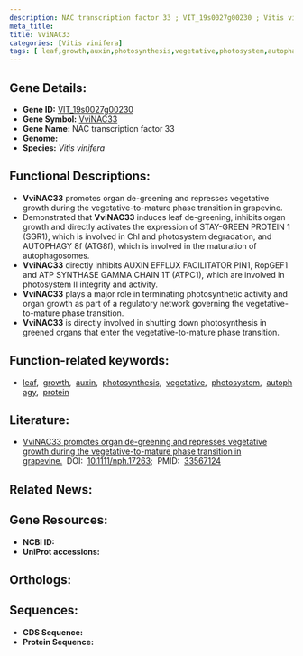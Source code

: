 ```yaml
---
description: NAC transcription factor 33 ; VIT_19s0027g00230 ; Vitis vinifera
meta_title:
title: VviNAC33
categories: [Vitis vinifera]
tags: [ leaf,growth,auxin,photosynthesis,vegetative,photosystem,autophagy,protein ]
---
```


## Gene Details:
- **Gene ID:** [VIT_19s0027g00230]()
- **Gene Symbol:** <u>VviNAC33</u>
- **Gene Name:** NAC transcription factor 33
- **Genome:** []()
- **Species:** *Vitis vinifera*

## Functional Descriptions:
   - **VviNAC33** promotes organ de-greening and represses vegetative growth during the vegetative-to-mature phase transition in grapevine.
   - Demonstrated that **VviNAC33** induces leaf de-greening, inhibits organ growth and directly activates the expression of STAY-GREEN PROTEIN 1 (SGR1), which is involved in Chl and photosystem degradation, and AUTOPHAGY 8f (ATG8f), which is involved in the maturation of autophagosomes.
   - **VviNAC33** directly inhibits AUXIN EFFLUX FACILITATOR PIN1, RopGEF1 and ATP SYNTHASE GAMMA CHAIN 1T (ATPC1), which are involved in photosystem II integrity and activity.
   - **VviNAC33** plays a major role in terminating photosynthetic activity and organ growth as part of a regulatory network governing the vegetative-to-mature phase transition.
   - **VviNAC33** is directly involved in shutting down photosynthesis in greened organs that enter the vegetative-to-mature phase transition.

## Function-related keywords:
   - [leaf](/tags/leaf/),&nbsp;&nbsp;[growth](/tags/growth/),&nbsp;&nbsp;[auxin](/tags/auxin/),&nbsp;&nbsp;[photosynthesis](/tags/photosynthesis/),&nbsp;&nbsp;[vegetative](/tags/vegetative/),&nbsp;&nbsp;[photosystem](/tags/photosystem/),&nbsp;&nbsp;[autophagy](/tags/autophagy/),&nbsp;&nbsp;[protein](/tags/protein/)

## Literature:
   - [VviNAC33 promotes organ de-greening and represses vegetative growth during the vegetative-to-mature phase transition in grapevine.](https://doi.org/10.1111/nph.17263)&nbsp;&nbsp;DOI:&nbsp;&nbsp;[10.1111/nph.17263](https://doi.org/10.1111/nph.17263);&nbsp;&nbsp;PMID:&nbsp;&nbsp;[33567124](https://pubmed.ncbi.nlm.nih.gov/33567124/)

## Related News:

## Gene Resources:
- **NCBI ID:**  [](https://www.ncbi.nlm.nih.gov/gene/?term=)
- **UniProt accessions:**  [](https://www.uniprot.org/uniprotkb//entry)

## Orthologs:

## Sequences:
- **CDS Sequence:**
- **Protein Sequence:**
